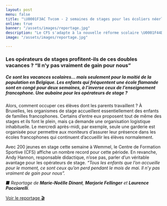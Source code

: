 ```yaml
---
layout: post
menu: false
title: "\U0001F3AC Tvcom - 2 semaines de stages pour les écoliers néerlandophones"
online: true
banner: "/assets/images/reportage.jpg"
description: "Le CFS s'adapte à la nouvelle réforme scolaire \U0001F44D"
image: "/assets/images/reportage.jpg"

---
```

### Les opérateurs de stages profitent-ils de ces doubles vacances ? “Il n’y pas vraiment de gain pour nous”

##### Ce sont les vacances scolaires… mais seulement pour la moitié de la population en Belgique. Les enfants qui fréquentent une école flamande sont en congé pour deux semaines, à l’inverse ceux de l’enseignement francophone. Une aubaine pour les opérateurs de stage ?

Alors, comment occuper ces élèves dont les parents travaillent ? À Bruxelles, les organismes de stage accueillent essentiellement des enfants de familles francophones. Certains d’entre eux proposent tout de même des stages et ils font le plein, mais ça demande une organisation logistique inhabituelle. Le mercredi après-midi, par exemple, seule une garderie est organisée pour permettre aux moniteurs d’assurer leur présence dans les écoles francophones qui continuent d’accueillir les élèves normalement.

Avec 200 jeunes en stage cette semaine à Wemmel, le Centre de Formation Sportive (CFS) affiche un nombre record pour cette période. En revanche, Andy Hannon, responsable didactique, n’ose pas, parler d’un véritable avantage pour les opérateurs de stage. _“Tous les enfants que l’on accueille pour le moment, ce sont ceux qu’on perd pendant le mois de mai. Il n’y pas vraiment de gain pour nous”._

_■ Reportage de **Marie-Noëlle Dinant**, **Marjorie Fellinger** et **Laurence Pacciarelli**._

[Voir le reportage 🎬](https://bx1.be/categories/news/les-operateurs-de-stages-profitent-ils-de-ces-doubles-vacances-il-ny-pas-vraiment-de-gain-pour-nous/?fbclid=IwAR3VhGrvY5AEjDs1GtUqeYx2P5WU4Uuue-4AifrZPqSEQxefw_0M93wqGWk "Reportage BX1 - Le CFS")